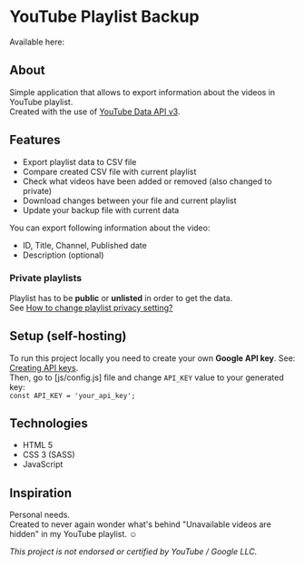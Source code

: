 # YouTube Playlist Backup

Available here:


## About
Simple application that allows to export information about the videos in YouTube playlist.  
Created with the use of [YouTube Data API v3](https://developers.google.com/youtube/v3).

## Features
- Export playlist data to CSV file
- Compare created CSV file with current playlist
- Check what videos have been added or removed (also changed to private)
- Download changes between your file and current playlist
- Update your backup file with current data

You can export following information about the video:
- ID, Title, Channel, Published date
- Description (optional)

### Private playlists

Playlist has to be **public** or **unlisted** in order to get the data.  
See [How to change playlist privacy setting?](https://support.google.com/youtube/answer/3127309?hl=en)

## Setup (self-hosting)
To run this project locally you need to create your own **Google API key**. See: [Creating API keys](https://cloud.google.com/docs/authentication/api-keys#creating_an_api_key).  
Then, go to [js/config.js] file and change `API_KEY` value to your generated key:  
`const API_KEY = 'your_api_key';`

## Technologies
- HTML 5
- CSS 3 (SASS)
- JavaScript

## Inspiration
Personal needs.  
Created to never again wonder what's behind "Unavailable videos are hidden" in my YouTube playlist. :relaxed:

*This project is not endorsed or certified by YouTube / Google LLC.*
